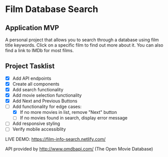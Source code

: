 # Film Database Search

## Application MVP
A personal project that allows you to search through a database using film title keywords. Click on a specific film to find out more about it. You can also find a link to IMDb for most films.

## Project Tasklist
- [x] Add API endpoints
- [x] Create all components
- [x] Add search functionality
- [x] Add movie selection functionality
- [x] Add Next and Previous Buttons
- [ ] Add functionality for edge cases:
    - [x] If no more movies in list, remove "Next" button
    - [ ] If no movies found in search, display error message
- [ ] Add responsive styling
- [ ] Verify mobile accessiblity

LIVE DEMO: https://film-info-search.netlify.com/

API provided by http://www.omdbapi.com/ (The Open Movie Database)
